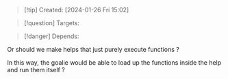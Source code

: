 
>[!tip] Created: [2024-01-26 Fri 15:02]

>[!question] Targets: 

>[!danger] Depends: 

Or should we make helps that just purely execute functions ?

In this way, the goalie would be able to load up the functions inside the help and run them itself ?